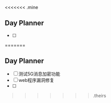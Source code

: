 <<<<<<< .mine
## Day Planner
- [ ] 


=======
## Day Planner
- [ ] 测试5G消息加密功能
- [ ] web程序漏洞修复
- [ ] 
>>>>>>> .theirs
